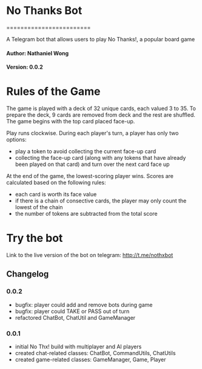 # No Thanks Bot
========================

A Telegram bot that allows users to play No Thanks!, a popular board game

#### Author: Nathaniel Wong

#### Version: 0.0.2

# Rules of the Game

The game is played with a deck of 32 unique cards, each valued 3 to 35. 
To prepare the deck, 9 cards are removed from deck and the rest are shuffled. 
The game begins with the top card placed face-up.

Play runs clockwise. During each player's turn, a player has only two options:
- play a token to avoid collecting the current face-up card
- collecting the face-up card (along with any tokens that have already been played on that card) and turn over the next card face up

At the end of the game, the lowest-scoring player wins. Scores are calculated based on the following rules:
- each card is worth its face value
- if there is a chain of consective cards, the player may only count the lowest of the chain
- the number of tokens are subtracted from the total score

# Try the bot

Link to the live version of the bot on telegram: http://t.me/nothxbot

## Changelog

### 0.0.2
- bugfix: player could add and remove bots during game
- bugfix: player could TAKE or PASS out of turn
- refactored ChatBot, ChatUtil and GameManager

### 0.0.1
- initial No Thx! build with multiplayer and AI players
- created chat-related classes: ChatBot, CommandUtils, ChatUtils
- created game-related classes: GameManager, Game, Player
